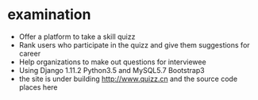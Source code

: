 # examination

* Offer a platform to take a skill quizz
* Rank users who participate in the quizz and give them suggestions for career
* Help organizations to make out questions for interviewee
* Using Django 1.11.2 Python3.5 and MySQL5.7 Bootstrap3
* the site is under building http://www.quizz.cn and the source code places here
